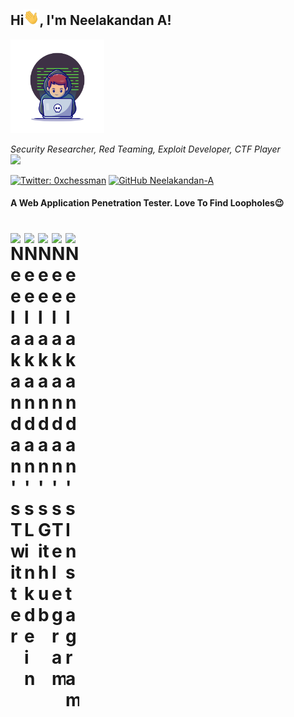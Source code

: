 <h2> Hi<img src="https://github.com/Neelakandan-A/my-portfolio/blob/main/Hi.gif" height="25" width="25" />, I'm Neelakandan A!</h2>
<!---img align='right' src="https://github-readme-stats.vercel.app/api?username=Neelakandan-A&show_icons=true&theme=tokyonight" width="380"--->

<img src="https://github.com/Neelakandan-A/my-portfolio/blob/main/21004063.jpg" height="150" width="150">

<p><em>Security Researcher, Red Teaming, Exploit Developer, CTF Player <br>
 <img src="https://media.giphy.com/media/WUlplcMpOCEmTGBtBW/giphy.gif" width="30"> 
</em></p>

[![Twitter: 0xchessman](https://img.shields.io/twitter/follow/0xchessman?style=flat-square)](https://twitter.com/0xchessman)
[![GitHub Neelakandan-A](https://img.shields.io/github/followers/Neelakandan-A?label=follow%20github&style=flat-square)](https://github.com/Neelakandan-A)

#### A Web Application Penetration Tester. Love To Find Loopholes😉

<h1><h1>

<a href="https://twitter.com/0xchessman">
  <img align="left" alt="Neelakandan's Twitter" width="22px" src="https://cdn.jsdelivr.net/npm/simple-icons@v3/icons/twitter.svg" />
</a>
<a href="https://www.linkedin.com/in/neelakandan-a-12744418b/">
  <img align="left" alt="Neelakandan's Linkdein" width="22px" src="https://cdn.jsdelivr.net/npm/simple-icons@v3/icons/linkedin.svg" />
</a>
<a href="https://github.com/Neelakandan-A">
  <img align="left" alt="Neelakandan's Github" width="22px" src="https://cdn.jsdelivr.net/npm/simple-icons@v3/icons/github.svg" />
</a>
<a href="https://t.me/Neelakandan_A">
  <img align="left" alt="Neelakandan's Telegram" width="22px" src="https://cdn.jsdelivr.net/npm/simple-icons@v3/icons/telegram.svg" />
</a>
<a href="https://instagram.com/imchessman">
  <img align="left" alt="Neelakandan's Instagram" width="22px" src="https://cdn.jsdelivr.net/npm/simple-icons@v3/icons/instagram.svg" />
</a>

<!--
**Neelakandan-A/Neelakandan-A** is a ✨ _special_ ✨ repository because its `README.md` (this file) appears on your GitHub profile.

Here are some ideas to get you started:

- 🔭 I’m currently working on ...
- 🌱 I’m currently learning ...
- 👯 I’m looking to collaborate on ...
- 🤔 I’m looking for help with ...
- 💬 Ask me about ...
- 📫 How to reach me: ...
- 😄 Pronouns: ...
- ⚡ Fun fact: ...
-->
